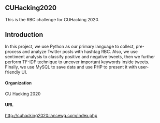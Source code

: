 ## CUHacking2020
This is the RBC challenge for CUHacking 2020.

## Introduction
In this project, we use Python as our primary language to collect, pre-process and analyze Twitter posts with hashtag RBC. Also, we use sentiment analysis to classify positive and negative tweets, then we further perform TF-IDF technique to uncover important keywords inside tweets. Finally, we use MySQL to save data and use PHP to present it with user-friendly UI.

#### Organization
CU Hacking 2020

#### URL
http://cuhacking2020.lancewg.com/index.php
